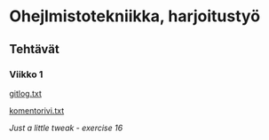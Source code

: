 # Ohejlmistotekniikka, harjoitustyö

## Tehtävät

### Viikko 1

[gitlog.txt](https://github.com/Catrovitch/ot-harjoitustyo/blob/master/laskarit/viikko1/gitlog.txt)

[komentorivi.txt](https://github.com/Catrovitch/ot-harjoitustyo/blob/master/laskarit/viikko1/komentorivi.txt)


*Just a little tweak - exercise 16*
